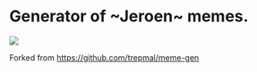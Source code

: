 # Generator of ~Jeroen~ memes.

![](https://turbokut.nl/?.jpg)

Forked from https://github.com/trepmal/meme-gen

